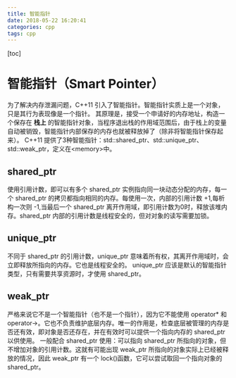 ```yaml
---
title: 智能指针
date: 2018-05-22 16:20:41
categories: cpp
tags: cpp
---
```

[toc]
# 智能指针（Smart Pointer）
为了解决内存泄漏问题，C++11 引入了智能指针。智能指针实质上是一个对象，只是其行为表现像是一个指针。
其原理是，接受一个申请好的内存地址，构造一个保存在 **栈上** 的智能指针对象，当程序退出栈的作用域范围后，由于栈上的变量自动被销毁，智能指针内部保存的内存也就被释放掉了（除非将智能指针保存起来）。
C++11 提供了3种智能指针：std::shared_ptr、std::unique_ptr、std::weak_ptr，定义在<memory\>中。

## shared_ptr
使用引用计数，即可以有多个 shared_ptr 实例指向同一块动态分配的内存，每一个 shared_ptr 的拷贝都指向相同的内存。每使用一次，内部的引用计数 +1,每析构一次则 -1,当最后一个 shared_ptr 离开作用域，即引用计数为0时，释放该堆内存。shared_ptr 内部的引用计数是线程安全的，但对对象的读写需要加锁。

## unique_ptr
不同于 shared_ptr 的引用计数，unique_ptr 意味着所有权，其离开作用域时，会立即释放所指向的内存。它也是线程安全的。
unique_ptr 应该是默认的智能指针类型，只有需要共享资源时，才使用 shared_ptr。

## weak_ptr
严格来说它不是一个智能指针（也不是一个指针），因为它不能使用 operator* 和 operator->。它也不负责维护底层内存。唯一的作用是，检查底层被管理的内存是否还有效，即对象是否还存在，并在有效时可以提供一个指向内存的 shared_ptr 以供使用。
一般配合 shared_ptr 使用：可以指向 shared_ptr 所指向的对象，但不增加对象的引用计数。这就有可能出现 weak_ptr 所指向的对象实际上已经被释放的情况，因此 weak_ptr 有一个 lock()函数，它可以尝试取回一个指向对象的 shared_ptr。